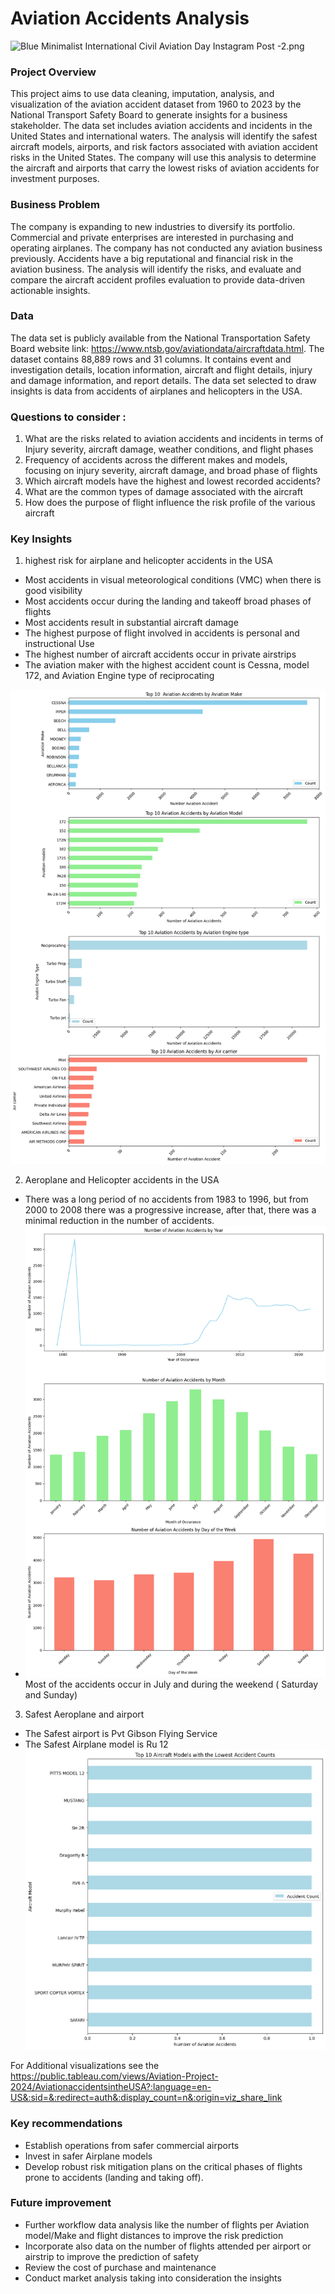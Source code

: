 # Aviation Accidents Analysis 


![Blue Minimalist International Civil Aviation Day Instagram Post -2.png](<attachment:Blue Minimalist International Civil Aviation Day Instagram Post -2.png>)

### Project Overview

This project aims to use data cleaning, imputation, analysis, and visualization of the aviation accident dataset from 1960 to 2023 by the National Transport Safety Board to generate insights for a business stakeholder. The data set includes aviation accidents and incidents in the United States and international waters. The analysis will identify the safest aircraft models, airports, and risk factors associated with aviation accident risks in the United States. The company will use this analysis to determine the aircraft and airports that carry the lowest risks of aviation accidents for investment purposes. 

### Business Problem 

The company is expanding to new industries to diversify its portfolio. Commercial and private enterprises are interested in purchasing and operating airplanes. The company has not conducted any aviation business previously. Accidents have a big reputational and financial risk in the aviation business. The analysis will identify the risks, and evaluate and compare the aircraft accident profiles evaluation to provide data-driven actionable insights. 


### Data 

The data set is publicly available from the National Transportation Safety Board website link: https://www.ntsb.gov/aviationdata/aircraftdata.html. The dataset contains 88,889 rows and 31 columns. It contains event and investigation details, location information, aircraft and flight details, injury and damage information, and report details. The data set selected to draw insights is data from accidents of airplanes and helicopters in the USA.

### Questions to consider :
1. What are the risks related to aviation accidents and incidents in terms of Injury severity, aircraft damage, weather conditions, and flight phases 
2. Frequency of accidents across the different makes and models, focusing on injury severity, aircraft damage, and broad phase of flights 
3. Which aircraft models have the highest and lowest recorded accidents? 
4. What are the common types of damage associated with the aircraft 
5. How does the purpose of flight influence the risk profile of the various aircraft 

### Key Insights 

1. highest risk for airplane and helicopter accidents in the USA
* Most accidents in visual meteorological conditions (VMC) when there is good visibility 
* Most accidents occur during the landing and takeoff broad phases of flights 
* Most accidents result in substantial aircraft damage 
* The highest purpose of flight involved in accidents is personal and instructional Use  
* The highest number of aircraft accidents occur in private airstrips 
* The aviation maker with the highest accident count is Cessna, model 172, and Aviation Engine type of reciprocating 

![alt text](image-2.png)


2. Aeroplane and Helicopter accidents in the USA 
* There was a long period of no accidents from 1983  to 1996, but from 2000 to 2008 there was a progressive increase, after that, there was a minimal reduction in the number of accidents.
* ![alt text](image-1.png)Most of the accidents occur in July  and during the weekend ( Saturday and Sunday)

3. Safest Aeroplane and airport 
* The Safest airport is Pvt Gibson Flying Service 
* The Safest Airplane model is Ru 12
![alt text](image-3.png)

For Additional visualizations see the https://public.tableau.com/views/Aviation-Project-2024/AviationaccidentsintheUSA?:language=en-US&:sid=&:redirect=auth&:display_count=n&:origin=viz_share_link
  
### Key recommendations
* Establish  operations from safer commercial airports
* Invest in safer Airplane models
* Develop robust risk mitigation plans on the critical phases of flights prone to accidents (landing and taking off).

### Future improvement 
* Further  workflow data analysis like the number of flights per Aviation model/Make and  flight distances to improve the risk prediction
* Incorporate also data on the number of flights attended per airport or airstrip to  improve the prediction of safety
* Review the cost of purchase and maintenance
* Conduct market analysis taking into consideration the insights 
